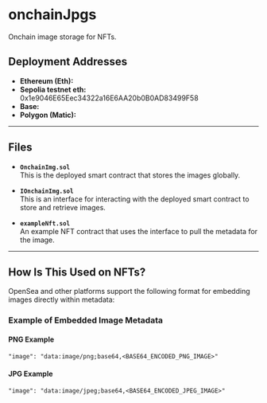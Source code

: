 # onchainJpgs
Onchain image storage for NFTs.

## Deployment Addresses
- **Ethereum (Eth):**  
- **Sepolia testnet eth:** 0x1e9046E65Eec34322a16E6AA20b0B0AD83499F58
- **Base:**  
- **Polygon (Matic):**

---

## Files

- **`OnchainImg.sol`**  
  This is the deployed smart contract that stores the images globally.

- **`IOnchainImg.sol`**  
  This is an interface for interacting with the deployed smart contract to store and retrieve images.

- **`exampleNft.sol`**  
  An example NFT contract that uses the interface to pull the metadata for the image.

---

## How Is This Used on NFTs?

OpenSea and other platforms support the following format for embedding images directly within metadata:

### Example of Embedded Image Metadata
#### PNG Example
```
"image": "data:image/png;base64,<BASE64_ENCODED_PNG_IMAGE>"
```
#### JPG Example
```
"image": "data:image/jpeg;base64,<BASE64_ENCODED_JPEG_IMAGE>"
```


